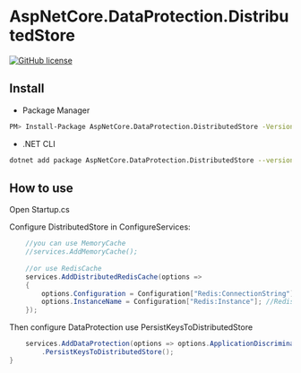 # AspNetCore.DataProtection.DistributedStore

[![GitHub license](https://img.shields.io/github/license/Tar-Palantir/AspNetCore.DataProtection.DistributedStore)]((https://github.com/Tar-Palantir/AspNetCore.DataProtection.DistributedStore/blob/master/LICENSE))

## Install

* Package Manager

```sh
PM> Install-Package AspNetCore.DataProtection.DistributedStore -Version 1.0.0
```

* .NET CLI

```sh
dotnet add package AspNetCore.DataProtection.DistributedStore --version 1.0.0
```

## How to use

Open Startup.cs

Configure DistributedStore in ConfigureServices: 

```csharp
    //you can use MemoryCache
    //services.AddMemoryCache();
    
    //or use RedisCache
    services.AddDistributedRedisCache(options =>
    {
        options.Configuration = Configuration["Redis:ConnectionString"]; //redis连接字符串
        options.InstanceName = Configuration["Redis:Instance"]; //Redis实例名称
    });
```

Then configure DataProtection use PersistKeysToDistributedStore

```csharp
    services.AddDataProtection(options => options.ApplicationDiscriminator = "SSO")
        .PersistKeysToDistributedStore();
}
```